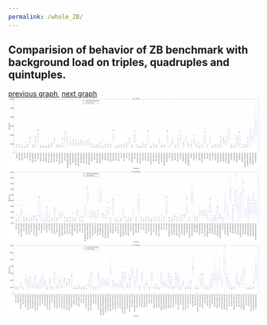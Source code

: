 ```yaml
---
permalink: /whole_ZB/
---
```



 ## Comparision of behavior of ZB benchmark with background load on triples, quadruples and quintuples.

[previous graph](../whole_SORTD/), [next graph](../whole_triple/)
![graph figure](./images/triple/ZB_box.png)![graph figure](./images/quadruple/ZB_box.png)![graph figure](./images/quintuple/ZB_box.png)